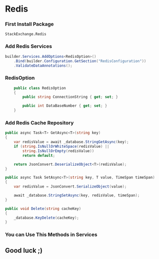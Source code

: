 # Redis

### First Install Package
```
StackExchange.Redis
```

### Add Redis Services 

```csharp
builder.Services.AddOptions<RedisOption>()
    .Bind(builder.Configuration.GetSection("RedisConfiguration"))
    .ValidateDataAnnotations();
```
### RedisOption
```csharp
    public class RedisOption
    {
        public string ConnectionString { get; set; }

        public int DataBaseNumber { get; set; }
    }
```
### Add Redis Cache Repository

```csharp
public async Task<T> GetAsync<T>(string key)
{
    var redisValue = await _database.StringGetAsync(key);
    if (string.IsNullOrWhiteSpace(redisValue) ||
        string.IsNullOrEmpty(redisValue))
        return default;

    return JsonConvert.DeserializeObject<T>(redisValue);
}

public async Task SetAsync<T>(string key, T value, TimeSpan timeSpan)
{
    var redisValue = JsonConvert.SerializeObject(value);

    await _database.StringSetAsync(key, redisValue, timeSpan);
}

public void Delete(string cacheKey)
{
    _database.KeyDelete(cacheKey);
}
```
### You can Use This Methods in Services 

## Good luck ;)
